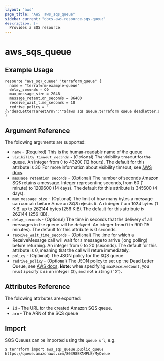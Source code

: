 ```yaml
---
layout: "aws"
page_title: "AWS: aws_sqs_queue"
sidebar_current: "docs-aws-resource-sqs-queue"
description: |-
  Provides a SQS resource.
---
```


# aws\_sqs\_queue

## Example Usage

```
resource "aws_sqs_queue" "terraform_queue" {
  name = "terraform-example-queue"
  delay_seconds = 90
  max_message_size = 2048
  message_retention_seconds = 86400
  receive_wait_time_seconds = 10
  redrive_policy = "{\"deadLetterTargetArn\":\"${aws_sqs_queue.terraform_queue_deadletter.arn}\",\"maxReceiveCount\":4}"
}
```

## Argument Reference

The following arguments are supported:

* `name` - (Required) This is the human-readable name of the queue
* `visibility_timeout_seconds` - (Optional) The visibility timeout for the queue. An integer from 0 to 43200 (12 hours). The default for this attribute is 30. For more information about visibility timeout, see [AWS docs](https://docs.aws.amazon.com/AWSSimpleQueueService/latest/SQSDeveloperGuide/AboutVT.html).
* `message_retention_seconds` - (Optional) The number of seconds Amazon SQS retains a message. Integer representing seconds, from 60 (1 minute) to 1209600 (14 days). The default for this attribute is 345600 (4 days).
* `max_message_size` - (Optional) The limit of how many bytes a message can contain before Amazon SQS rejects it. An integer from 1024 bytes (1 KiB) up to 262144 bytes (256 KiB). The default for this attribute is 262144 (256 KiB).
* `delay_seconds` - (Optional) The time in seconds that the delivery of all messages in the queue will be delayed. An integer from 0 to 900 (15 minutes). The default for this attribute is 0 seconds.
* `receive_wait_time_seconds` - (Optional) The time for which a ReceiveMessage call will wait for a message to arrive (long polling) before returning. An integer from 0 to 20 (seconds). The default for this attribute is 0, meaning that the call will return immediately.
* `policy` - (Optional) The JSON policy for the SQS queue
* `redrive_policy` - (Optional) The JSON policy to set up the Dead Letter Queue, see [AWS docs](https://docs.aws.amazon.com/AWSSimpleQueueService/latest/SQSDeveloperGuide/SQSDeadLetterQueue.html). **Note:** when specifying `maxReceiveCount`, you must specify it as an integer (`5`), and not a string (`"5"`).

## Attributes Reference

The following attributes are exported:

* `id` - The URL for the created Amazon SQS queue.
* `arn` - The ARN of the SQS queue

## Import

SQS Queues can be imported using the `queue url`, e.g.

```
$ terraform import aws_sqs_queue.public_queue https://queue.amazonaws.com/80398EXAMPLE/MyQueue
```